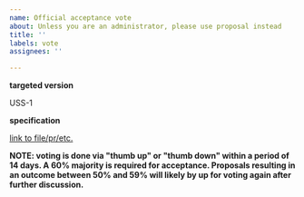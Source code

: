 ```yaml
---
name: Official acceptance vote
about: Unless you are an administrator, please use proposal instead
title: ''
labels: vote
assignees: ''

---
```


**targeted version**

USS-1

**specification**

[link to file/pr/etc.](https://example.com)

**NOTE: voting is done via "thumb up" or "thumb down" within a period of 14 days. A 60% majority is required for acceptance. Proposals resulting in an outcome between 50% and 59% will likely by up for voting again after further discussion.**

